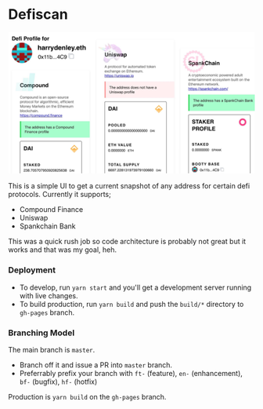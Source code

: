 # Defiscan

![public/defiscanpreview.png](public/defiscanpreview.png)

This is a simple UI to get a current snapshot of any address for certain defi protocols. Currently it supports;

* Compound Finance
* Uniswap
* Spankchain Bank

This was a quick rush job so code architecture is probably not great but it works and that was my goal, heh.

### Deployment

* To develop, run `yarn start` and you'll get a development server running with live changes.
* To build production, run `yarn build` and push the `build/*` directory to `gh-pages` branch.

### Branching Model

The main branch is `master`. 
 - Branch off it and issue a PR into `master` branch.
 - Preferrably prefix your branch with `ft-` (feature), `en-` (enhancement), `bf-` (bugfix), `hf-` (hotfix)

Production is `yarn build` on the `gh-pages` branch.
